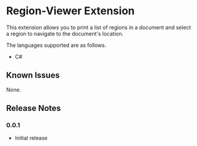# Region-Viewer Extension

This extension allows you to print a list of regions in a document and select a region to navigate to the document's location.

The languages supported are as follows.
 - C#

## Known Issues

None.

## Release Notes
### 0.0.1
 - Initial release